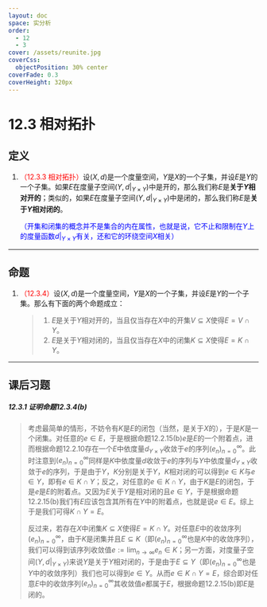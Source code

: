```yaml
---
layout: doc
space: 实分析
order:
  - 12
  - 3
cover: /assets/reunite.jpg
coverCss:
  objectPosition: 30% center
coverFade: 0.3
coverHeight: 320px
---
```

# 12.3 相对拓扑

## 定义

1. <span style='color:red'>（12.3.3 相对拓扑）</span>设$(X,d)$是一个度量空间，$Y$是$X$的一个子集，并设$E$是$Y$的一个子集。如果$E$在度量子空间$(Y,d|_{Y\times Y})$中是开的，那么我们称$E$是**关于$Y$相对开的**；类似的，如果$E$在度量子空间$(Y,d|_{Y\times Y})$中是闭的，那么我们称$E$是**关于$Y$相对闭的**。

   <span style='color:blue'>（开集和闭集的概念并不是集合的内在属性，也就是说，它不止和限制在$Y$上的度量函数$d|_{Y\times Y}$有关，还和它的环绕空间$X$相关）</span>

---

## 命题

1. <span style='color:red'>（12.3.4）</span>设$(X,d)$是一个度量空间，$Y$是$X$的一个子集，并设$E$是$Y$的一个子集。那么有下面的两个命题成立：

   > 1. $E$是关于$Y$相对开的，当且仅当存在$X$中的开集$V\subseteq X$使得$E=V\cap Y$。
   > 2. $E$是关于$Y$相对闭的，当且仅当存在$X$中的闭集$K\subseteq X$使得$E=K\cap Y$。

---

## 课后习题

##### 12.3.1 证明命题12.3.4(b)

> 考虑最简单的情形，不妨令有$K$是$E$的闭包（当然，是关于$X$的），于是$K$是一个闭集。对任意的$e\in E$，于是根据命题12.2.15(b)$e$是$E$的一个附着点，进而根据命题12.2.10存在一个$E$中依度量$d_{Y\times Y}$收敛于$e$的序列$(e_n)_{n=0}^\infty$。此时注意到$(e_n)_{n=0}^\infty$同样是$K$中依度量$d$收敛于$e$的序列与$Y$中依度量$d_{Y\times Y}$收敛于$e$的序列，于是由于$Y$，$K$分别是关于$Y$，$K$相对闭的可以得到$e\in K$与$e\in Y$，即有$e\in K\cap Y$；反之，对任意的$e\in K\cap Y$，由于$K$是$E$的闭包，于是$e$是$E$的附着点。又因为$E$关于$Y$是相对闭的且$e\in Y$，于是根据命题12.2.15(b)我们有$E$应该包含其所有在$Y$中的附着点，也就是说$e\in E$。综上于是我们可得$K\cap Y=E$。
>
> 反过来，若存在$X$中闭集$K\subseteq X$使得$E=K\cap Y$。对任意$E$中的收敛序列$(e_n)_{n=0}^\infty$，由于$K$是闭集并且$E\subseteq K$（即$(e_n)_{n=0}^\infty$也是$K$中的收敛序列），我们可以得到该序列收敛值$\displaystyle e:=\lim_{n\to\infty}e_n\in K$；另一方面，对度量子空间$(Y,d|_{Y\times Y})$来说$Y$是关于$Y$相对闭的，于是由于$E\subseteq Y$（即$(e_n)_{n=0}^\infty$也是$Y$中的收敛序列）我们也可以得到$e\in Y$。从而$e\in K\cap Y=E$，综合即对任意$E$中的收敛序列$(e_n)_{n=0}^\infty$其收敛值$e$都属于$E$，根据命题12.2.15(b)即$E$是闭的。